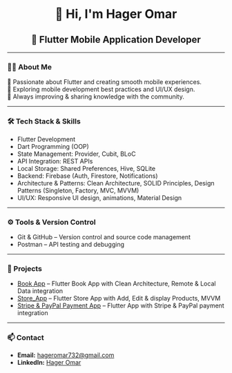 <h1 align="center">👋 Hi, I'm Hager Omar</h1>
<h2 align="center">🚀 Flutter Mobile Application Developer</h2>

---

### 👨‍💻 About Me
💙 Passionate about Flutter and creating smooth mobile experiences.  
📱 Exploring mobile development best practices and UI/UX design.  
🌱 Always improving & sharing knowledge with the community.  

---

### 🛠 Tech Stack & Skills
- Flutter Development  
- Dart Programming (OOP)  
- State Management: Provider, Cubit, BLoC  
- API Integration: REST APIs  
- Local Storage: Shared Preferences, Hive, SQLite  
- Backend: Firebase (Auth, Firestore, Notifications)  
- Architecture & Patterns: Clean Architecture, SOLID Principles, Design Patterns (Singleton, Factory, MVC, MVVM)  
- UI/UX: Responsive UI design, animations, Material Design  

---

### ⚙️ Tools & Version Control
- Git & GitHub – Version control and source code management  
- Postman – API testing and debugging  

---

### 📂 Projects
- [Book App](https://github.com/hageromar00/Bookly_app) – Flutter Book App with Clean Architecture, Remote & Local Data integration  
- [Store_App](https://github.com/hageromar00/Store_Application) – Flutter Store App with Add, Edit & display Products, MVVM  
- [Stripe & PayPal Payment App](https://github.com/hageromar00/stripe_payment) – Flutter App with Stripe & PayPal payment integration  

---

### 📫 Contact
- **Email:** hageromar732@gmail.com  
- **LinkedIn:** [Hager Omar](https://www.linkedin.com/in/hager-omar-586807364/)
